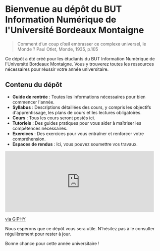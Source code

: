 # Bienvenue au dépôt du BUT Information Numérique de l'Université Bordeaux Montaigne

> Comment d’un coup d’œil embrasser ce complexe universel, le Monde ? Paul Otlet, Monde, 1935, p.105


Ce dépôt a été créé pour les étudiants du BUT Information Numérique de l'Université Bordeaux Montaigne. Vous y trouverez toutes les ressources nécessaires pour réussir votre année universitaire.

## Contenu du dépôt

- **Guide de rentrée** : Toutes les informations nécessaires pour bien commencer l'année.
- **Syllabus** : Descriptions détaillées des cours, y compris les objectifs d'apprentissage, les plans de cours et les lectures obligatoires.
- **Cours** : Tous les cours seront postés ici.
- **Tutoriels** : Des guides pratiques pour vous aider à maîtriser les compétences nécessaires.
- **Exercices** : Des exercices pour vous entraîner et renforcer votre compréhension.
- **Espaces de rendus** : Ici, vous pouvez soumettre vos travaux.

<iframe src="https://giphy.com/embed/sk6yL9EGVeAcE" width="480" height="197" frameBorder="0" class="giphy-embed" allowFullScreen></iframe><p><a href="https://giphy.com/gifs/matrix-cinematography-sk6yL9EGVeAcE">via GIPHY</a></p>
Nous espérons que ce dépôt vous sera utile. N'hésitez pas à le consulter régulièrement pour rester à jour.

Bonne chance pour cette année universitaire !
